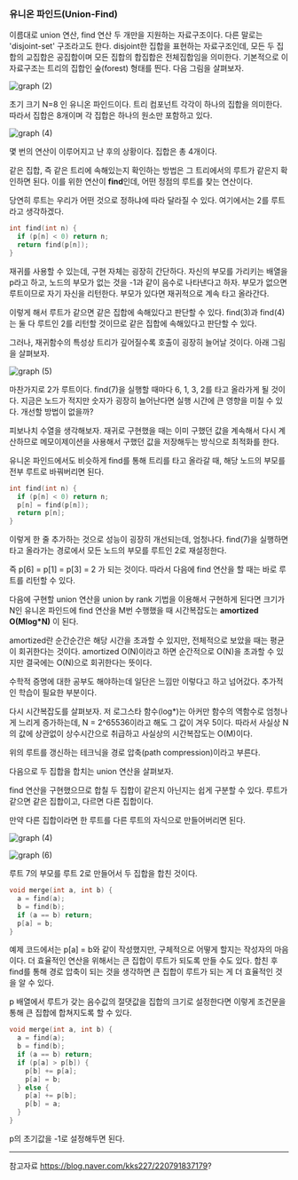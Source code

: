 ### 유니온 파인드(Union-Find)
이름대로 union 연산, find 연산 두 개만을 지원하는 자료구조이다. 다른 말로는 'disjoint-set' 구조라고도 한다. disjoint한 집합을 표현하는 자료구조인데, 모든 두 집합의 교집합은 공집합이며 모든 집합의 합집합은 전체집합임을 의미한다.
기본적으로 이 자료구조는 트리의 집합인 숲(forest) 형태를 띈다. 다음 그림을 살펴보자.

![graph (2)](https://github.com/movingsummer/TIL/assets/111179843/e69552a2-e3ef-4761-a648-66fc5fb6a5cb)

초기 크기 N=8 인 유니온 파인드이다. 트리 컴포넌트 각각이 하나의 집합을 의미한다. 따라서 집합은 8개이며 각 집합은 하나의 원소만 포함하고 있다.

![graph (4)](https://github.com/movingsummer/TIL/assets/111179843/82e63b31-f063-4e7f-a0a5-89c4378aa29b)

몇 번의 연산이 이루어지고 난 후의 상황이다. 집합은 총 4개이다.

같은 집합, 즉 같은 트리에 속해있는지 확인하는 방법은 그 트리에서의 루트가 같은지 확인하면 된다. 이를 위한 연산이 **find**인데, 어떤 정점의 루트를 찾는 연산이다.

당연히 루트는 우리가 어떤 것으로 정하냐에 따라 달라질 수 있다. 여기에서는 2를 루트라고 생각하겠다.

```cpp
int find(int n) {
  if (p[n] < 0) return n;
  return find(p[n]);
}
```

재귀를 사용할 수 있는데, 구현 자체는 굉장히 간단하다. 자신의 부모를 가리키는 배열을 p라고 하고, 노드의 부모가 없는 것을 -1과 같이 음수로 나타낸다고 하자. 부모가 없으면 루트이므로 자기 자신을 리턴한다. 부모가 있다면 재귀적으로 계속 타고 올라간다.

이렇게 해서 루트가 같으면 같은 집합에 속해있다고 판단할 수 있다. find(3)과 find(4)는 둘 다 루트인 2를 리턴할 것이므로 같은 집합에 속해있다고 판단할 수 있다.

그러나, 재귀함수의 특성상 트리가 깊어질수록 호출이 굉장히 늘어날 것이다. 아래 그림을 살펴보자.

![graph (5)](https://github.com/movingsummer/TIL/assets/111179843/fe705a88-5067-4a00-b5f0-5a5756318d9d)

마찬가지로 2가 루트이다. find(7)을 실행할 때마다 6, 1, 3, 2를 타고 올라가게 될 것이다. 지금은 노드가 적지만 숫자가 굉장히 늘어난다면 실행 시간에 큰 영향을 미칠 수 있다. 개선할 방법이 없을까?

피보나치 수열을 생각해보자. 재귀로 구현했을 때는 이미 구했던 값을 계속해서 다시 계산하므로 메모이제이션을 사용해서 구했던 값을 저장해두는 방식으로 최적화를 한다.

유니온 파인드에서도 비슷하게 find를 통해 트리를 타고 올라갈 때, 해당 노드의 부모를 전부 루트로 바꿔버리면 된다.

```cpp
int find(int n) {
  if (p[n] < 0) return n;
  p[n] = find(p[n]);
  return p[n];
}
```

이렇게 한 줄 추가하는 것으로 성능이 굉장히 개선되는데, 엄청나다. find(7)을 실행하면 타고 올라가는 경로에서 모든 노드의 부모를 루트인 2로 재설정한다.

즉 p[6] = p[1] = p[3] = 2 가 되는 것이다. 따라서 다음에 find 연산을 할 때는 바로 루트를 리턴할 수 있다.

다음에 구현할 union 연산을 union by rank 기법을 이용해서 구현하게 된다면 크기가 N인 유니온 파인드에 find 연산을 M번 수행했을 때 시간복잡도는 **amortized O(Mlog*N)** 이 된다.

amortized란 순간순간은 해당 시간을 초과할 수 있지만, 전체적으로 보았을 때는 평균이 회귀한다는 것이다. amortized O(N)이라고 하면 순간적으로 O(N)을 초과할 수 있지만 결국에는 O(N)으로 회귀한다는 뜻이다.

수학적 증명에 대한 공부도 해야하는데 일단은 느낌만 이렇다고 하고 넘어갔다. 추가적인 학습이 필요한 부분이다.

다시 시간복잡도를 살펴보자. 저 로그스타 함수(log*)는 아커만 함수의 역함수로 엄청나게 느리게 증가하는데, N = 2^65536이라고 해도 그 값이 겨우 5이다. 따라서 사실상 N의 값에 상관없이 상수시간으로 취급하고 사실상의 시간복잡도는 O(M)이다.

위의 루트를 갱신하는 테크닉을 경로 압축(path compression)이라고 부른다.

다음으로 두 집합을 합치는 union 연산을 살펴보자.

find 연산을 구현했으므로 합칠 두 집합이 같은지 아닌지는 쉽게 구분할 수 있다. 루트가 같으면 같은 집합이고, 다르면 다른 집합이다.

만약 다른 집합이라면 한 루트를 다른 루트의 자식으로 만들어버리면 된다.

![graph (4)](https://github.com/movingsummer/TIL/assets/111179843/82e63b31-f063-4e7f-a0a5-89c4378aa29b)

![graph (6)](https://github.com/movingsummer/TIL/assets/111179843/6c6e595f-85b6-4d71-9341-e9d587061e05)

루트 7의 부모를 루트 2로 만들어서 두 집합을 합친 것이다.

```cpp
void merge(int a, int b) {
  a = find(a);
  b = find(b);
  if (a == b) return;
  p[a] = b;
}
```

예제 코드에서는 p[a] = b와 같이 작성했지만, 구체적으로 어떻게 할지는 작성자의 마음이다. 더 효율적인 연산을 위해서는 큰 집합이 루트가 되도록 만들 수도 있다. 합친 후 find를 통해 경로 압축이 되는 것을 생각하면 큰 집합이 루트가 되는 게 더 효율적인 것을 알 수 있다.

p 배열에서 루트가 갖는 음수값의 절댓값을 집합의 크기로 설정한다면 이렇게 조건문을 통해 큰 집합에 합쳐지도록 할 수 있다.

```cpp
void merge(int a, int b) {
  a = find(a);
  b = find(b);
  if (a == b) return;
  if (p[a] > p[b]) {
    p[b] += p[a];
    p[a] = b;
  } else {
    p[a] += p[b];
    p[b] = a;
  }
}
```

p의 초기값을 -1로 설정해두면 된다.

---
참고자료
https://blog.naver.com/kks227/220791837179?
